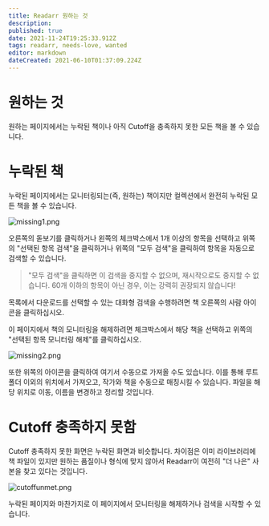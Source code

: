 ```yaml
---
title: Readarr 원하는 것
description: 
published: true
date: 2021-11-24T19:25:33.912Z
tags: readarr, needs-love, wanted
editor: markdown
dateCreated: 2021-06-10T01:37:09.224Z
---
```


# 원하는 것

원하는 페이지에서는 누락된 책이나 아직 Cutoff을 충족하지 못한 모든 책을 볼 수 있습니다.

# 누락된 책

누락된 페이지에서는 모니터링되는(즉, 원하는) 책이지만 컬렉션에서 완전히 누락된 모든 책을 볼 수 있습니다.

![missing1.png](/assets/readarr/missing1.png)

오른쪽의 돋보기를 클릭하거나 왼쪽의 체크박스에서 1개 이상의 항목을 선택하고 위쪽의 "선택된 항목 검색"을 클릭하거나 위쪽의 "모두 검색"을 클릭하여 항목을 자동으로 검색할 수 있습니다.

> "모두 검색"을 클릭하면 이 검색을 중지할 수 없으며, 재시작으로도 중지할 수 없습니다. 60개 이하의 항목이 아닌 경우, 이는 강력히 권장되지 않습니다!

목록에서 다운로드를 선택할 수 있는 대화형 검색을 수행하려면 책 오른쪽의 사람 아이콘을 클릭하십시오.

이 페이지에서 책의 모니터링을 해제하려면 체크박스에서 해당 책을 선택하고 위쪽의 "선택된 항목 모니터링 해제"를 클릭하십시오.

![missing2.png](/assets/readarr/missing2.png)

또한 위쪽의 아이콘을 클릭하여 여기서 수동으로 가져올 수도 있습니다. 이를 통해 루트 폴더 이외의 위치에서 가져오고, 작가와 책을 수동으로 매칭시킬 수 있습니다. 파일을 해당 위치로 이동, 이름을 변경하고 정리할 것입니다.

# Cutoff 충족하지 못함

Cutoff 충족하지 못한 화면은 누락된 화면과 비슷합니다. 차이점은 이미 라이브러리에 책 파일이 있지만 원하는 품질이나 형식에 맞지 않아서 Readarr이 여전히 "더 나은" 사본을 찾고 있다는 것입니다.

![cutoffunmet.png](/assets/readarr/cutoffunmet.png)

누락된 페이지와 마찬가지로 이 페이지에서 모니터링을 해제하거나 검색을 시작할 수 있습니다.